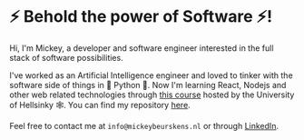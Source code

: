 # ⚡ Behold the power of Software ⚡!
Hi, I'm Mickey, a developer and software engineer interested in the full stack of software possibilities.

I've worked as an Artificial Intelligence engineer and loved to tinker with the software side of things in 🐍 Python 🐍.
Now I'm learning React, Nodejs and other web related technologies through [this course](https://fullstackopen.com/en/) hosted by the University of Hellsinky 🕸️. You can find my repository [here](https://github.com/mickeybeurskens/fullstackopen-course).

Feel free to contact me at `info@mickeybeurskens.nl` or through [LinkedIn](https://www.linkedin.com/in/mickey-beurskens/).

<!--
**mickeybeurskens/mickeybeurskens** is a ✨ _special_ ✨ repository because its `README.md` (this file) appears on your GitHub profile.

Here are some ideas to get you started:

- 🔭 I’m currently working on ...
- 🌱 I’m currently learning ...
- 👯 I’m looking to collaborate on ...
- 🤔 I’m looking for help with ...
- 💬 Ask me about ...
- 📫 How to reach me: ...
- 😄 Pronouns: ...
- ⚡ Fun fact: ...
-->

